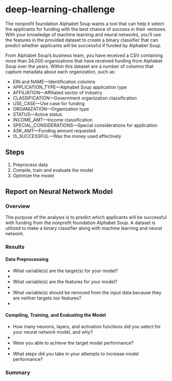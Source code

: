 # deep-learning-challenge
The nonprofit foundation Alphabet Soup wants a tool that can help it select the applicants for funding with the best chance of success in their ventures. With your knowledge of machine learning and neural networks, you’ll use the features in the provided dataset to create a binary classifier that can predict whether applicants will be successful if funded by Alphabet Soup.

From Alphabet Soup’s business team, you have received a CSV containing more than 34,000 organizations that have received funding from Alphabet Soup over the years. Within this dataset are a number of columns that capture metadata about each organization, such as:

- EIN and NAME—Identification columns
- APPLICATION_TYPE—Alphabet Soup application type
- AFFILIATION—Affiliated sector of industry
- CLASSIFICATION—Government organization classification
- USE_CASE—Use case for funding
- ORGANIZATION—Organization type
- STATUS—Active status
- INCOME_AMT—Income classification
- SPECIAL_CONSIDERATIONS—Special considerations for application
- ASK_AMT—Funding amount requested
- IS_SUCCESSFUL—Was the money used effectively

## Steps
1. Preprocess data
2. Compile, train and evaluate the model
3. Optimize the model

## Report on Neural Network Model

### Overview
The purpose of the analysis is to predict which applicants will be successful with funding from the nonprofit foundation Alphabet Soup. A dataset is utilized to make a binary classifier along with machine learning and neural network.

### Results
#### Data Preprocessing
- What variable(s) are the target(s) for your model?
- 
- What variable(s) are the features for your model?
-
- What variable(s) should be removed from the input data because they are neither targets nor features?
- 
#### Compiling, Training, and Evaluating the Model
- How many neurons, layers, and activation functions did you select for your neural network model, and why?
-
- Were you able to achieve the target model performance?
-
- What steps did you take in your attempts to increase model performance?

### Summary


